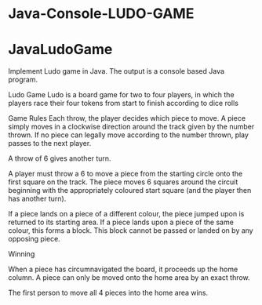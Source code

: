 # Java-Console-LUDO-GAME
# JavaLudoGame
Implement Ludo game in Java. The output is a console based Java program.

Ludo Game
Ludo is a board game for two to four players, in which the players race their four tokens from start to finish according to dice rolls

Game Rules
Each throw, the player decides which piece to move. A piece simply moves in a clockwise direction around the track given by the number thrown. If no piece can legally move according to the number thrown, play passes to the next player.

A throw of 6 gives another turn.

A player must throw a 6 to move a piece from the starting circle onto the first square on the track. The piece moves 6 squares around the circuit beginning with the appropriately coloured start square (and the player then has another turn).

If a piece lands on a piece of a different colour, the piece jumped upon is returned to its starting area. If a piece lands upon a piece of the same colour, this forms a block. This block cannot be passed or landed on by any opposing piece.

Winning

When a piece has circumnavigated the board, it proceeds up the home column. A piece can only be moved onto the home area by an exact throw.

The first person to move all 4 pieces into the home area wins.

